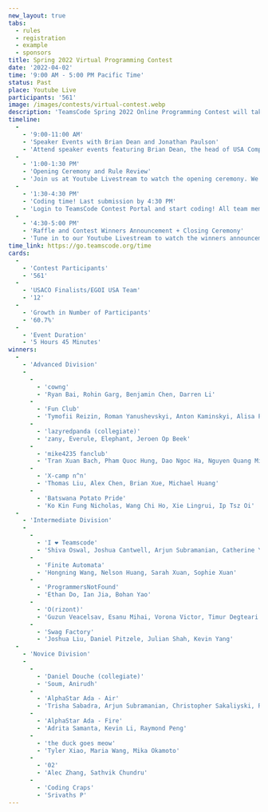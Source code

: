```yaml
---
new_layout: true
tabs:
  - rules
  - registration
  - example
  - sponsors
title: Spring 2022 Virtual Programming Contest
date: '2022-04-02'
time: '9:00 AM - 5:00 PM Pacific Time'
status: Past
place: Youtube Live
participants: '561'
image: /images/contests/virtual-contest.webp
description: 'TeamsCode Spring 2022 Online Programming Contest will take place on Saturday, April 2nd, from 9 to 5 PM (Pacific Time) through a Youtube livestream! Teams of up to 4 students will spend 3 hours solving interesting algorithmic problems. There will be three divisions: Novice, Intermediate, and Advanced. In addition to our algorithmic competition, TeamsCode will be featuring two speakers, Brian Dean, the head of USA Computing Olympiad (USACO), and Jonathan Paulson, an avid competitive programmer and USACO staff member. Over 4500 dollars worth of prizes will be given out, including placement awards, raffle prizes, and more! Only pre-college participants are eligible for prizes.'
timeline:
  -
    - '9:00-11:00 AM'
    - 'Speaker Events with Brian Dean and Jonathan Paulson'
    - 'Attend speaker events featuring Brian Dean, the head of USA Computing Olympiad, and Jonathan Paulson.'
  -
    - '1:00-1:30 PM'
    - 'Opening Ceremony and Rule Review'
    - 'Join us at Youtube Livestream to watch the opening ceremony. We will also be going over the rules of the contest.'
  -
    - '1:30-4:30 PM'
    - 'Coding time! Last submission by 4:30 PM'
    - 'Login to TeamsCode Contest Portal and start coding! All team members can submit solution and instantly access feedback until 4:30 PM.'
  -
    - '4:30-5:00 PM'
    - 'Raffle and Contest Winners Announcement + Closing Ceremony'
    - 'Tune in to our Youtube Livestream to watch the winners announcement, raffle, and our final closing ceremony.'
time_link: https://go.teamscode.org/time
cards:
  -
    - 'Contest Participants'
    - '561'
  -
    - 'USACO Finalists/EGOI USA Team'
    - '12'
  -
    - 'Growth in Number of Participants'
    - '60.7%'
  -
    - 'Event Duration'
    - '5 Hours 45 Minutes'
winners:
  -
    - 'Advanced Division'
    -
      -
        - 'cowng'
        - 'Ryan Bai, Rohin Garg, Benjamin Chen, Darren Li'
      -
        - 'Fun Club'
        - 'Tymofii Reizin, Roman Yanushevskyi, Anton Kaminskyi, Alisa Potemkina'
      -
        - 'lazyredpanda (collegiate)'
        - 'zany, Everule, Elephant, Jeroen Op Beek'
      -
        - 'mike4235 fanclub'
        - 'Tran Xuan Bach, Pham Quoc Hung, Dao Ngoc Ha, Nguyen Quang Minh'
      -
        - 'X-camp n^n'
        - 'Thomas Liu, Alex Chen, Brian Xue, Michael Huang'
      -
        - 'Batswana Potato Pride'
        - 'Ko Kin Fung Nicholas, Wang Chi Ho, Xie Lingrui, Ip Tsz Oi'
  -
    - 'Intermediate Division'
    -
      -
        - 'I ❤️ Teamscode'
        - 'Shiva Oswal, Joshua Cantwell, Arjun Subramanian, Catherine Yu'
      -
        - 'Finite Automata'
        - 'Hongning Wang, Nelson Huang, Sarah Xuan, Sophie Xuan'
      -
        - 'ProgrammersNotFound'
        - 'Ethan Do, Ian Jia, Bohan Yao'
      -
        - 'O(rizont)'
        - 'Guzun Veacelsav, Esanu Mihai, Vorona Victor, Timur Degteari'
      -
        - 'Swag Factory'
        - 'Joshua Liu, Daniel Pitzele, Julian Shah, Kevin Yang'
  -
    - 'Novice Division'
    -
      -
        - 'Daniel Douche (collegiate)'
        - 'Soum, Anirudh'
      -
        - 'AlphaStar Ada - Air'
        - 'Trisha Sabadra, Arjun Subramanian, Christopher Sakaliyski, Ryka Chopra'
      -
        - 'AlphaStar Ada - Fire'
        - 'Adrita Samanta, Kevin Li, Raymond Peng'
      -
        - 'the duck goes meow'
        - 'Tyler Xiao, Maria Wang, Mika Okamoto'
      -
        - '02'
        - 'Alec Zhang, Sathvik Chundru'
      -
        - 'Coding Craps'
        - 'Srivaths P'
---
```

